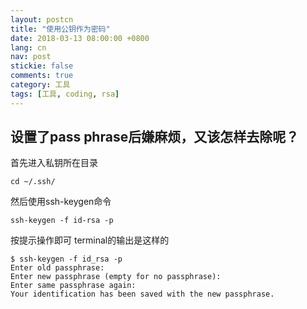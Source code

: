 ```yaml
---
layout: postcn
title: "使用公钥作为密码"
date: 2018-03-13 08:00:00 +0800
lang: cn
nav: post
stickie: false
comments: true
category: 工具
tags: [工具, coding, rsa]
---
```

## 设置了pass phrase后嫌麻烦，又该怎样去除呢？
首先进入私钥所在目录
 
    cd ~/.ssh/
然后使用ssh-keygen命令
  
    ssh-keygen -f id-rsa -p
按提示操作即可
terminal的输出是这样的

``` linenos
$ ssh-keygen -f id_rsa -p
Enter old passphrase:
Enter new passphrase (empty for no passphrase):
Enter same passphrase again:
Your identification has been saved with the new passphrase.
```